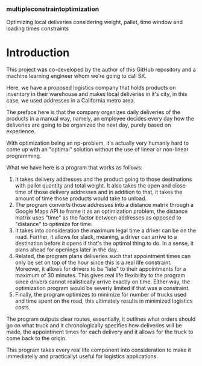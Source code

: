 ### multipleconstraintoptimization

Optimizing local deliveries considering weight, pallet, time window and loading times constraints

# Introduction

This project was co-developed by the author of this GitHub repository and a machine learning engineer whom we're going to call SK.

Here, we have a proposed logistics company that holds products on inventory in their warehouse and makes local deliveries in it's city, in this case, we used addresses in a California metro area.

The preface here is that the company organizes daily deliveries of the products in a manual way, namely, an employee decides every day how the deliveries are going to be organized the next day, purely based on experience.

With optimization being an np-problem, it's actually very humanly hard to come up with an "optimal" solution without the use of linear or non-linear programming.

What we have here is a program that works as follows:
1. It takes delivery addresses and the product going to those destinations with pallet quantity and total weight. It also takes the open and close time of those delivery addresses and in addition to that, it takes the amount of time those products would take to unload.
2. The program converts those addresses into a distance matrix through a Google Maps API to frame it as an optimization problem, the distance matrix uses "time" as the factor between addresses as opposed to "distance" to optimize for time.
3. It takes into consideration the maximum legal time a driver can be on the road. Further, it allows for slack, meaning, a driver can arrive to a destination before it opens if that's the optimal thing to do. In a sense, it plans ahead for openings later in the day.
4. Related, the program plans deliveries such that appointment times can only be set on top of the hour since this is a real life constraint. Moreover, it allows for drivers to be "late" to their appointments for a maximum of 30 minutes. This gives real life flexibility to the program since drivers cannot realistically arrive exactly on time. Either way, the optimization program would be severly limited if that was a constraint. 
5. Finally, the program optimizes to minimize for number of trucks used and time spent on the road, this ultimately results in minimized logistics costs.

The program outputs clear routes, essentially, it outlines what orders should go on what truck and it chronologically specifies how deliveries will be made, the appointment times for each delivery and it allows for the truck to come back to the origin.

This program takes every real life component into consideration to make it immediatelly and practicallyt useful for logistics applications.
